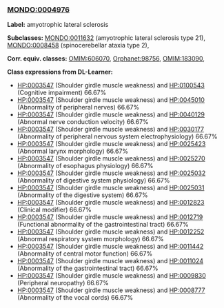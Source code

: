 
### [MONDO:0004976](http://purl.obolibrary.org/obo/MONDO_0004976)
**Label:** amyotrophic lateral sclerosis

**Subclasses:** [MONDO:0011632](http://purl.obolibrary.org/obo/MONDO_0011632) (amyotrophic lateral sclerosis type 21), [MONDO:0008458](http://purl.obolibrary.org/obo/MONDO_0008458) (spinocerebellar ataxia type 2), 

**Corr. equiv. classes:** [OMIM:606070](http://purl.obolibrary.org/obo/OMIM_606070), [Orphanet:98756](http://www.orpha.net/ORDO/Orphanet_98756), [OMIM:183090](http://purl.obolibrary.org/obo/OMIM_183090), 

**Class expressions from DL-Learner:**

- [HP:0003547](http://purl.obolibrary.org/obo/HP_0003547) (Shoulder girdle muscle weakness) and [HP:0100543](http://purl.obolibrary.org/obo/HP_0100543) (Cognitive impairment) 66.67%
- [HP:0003547](http://purl.obolibrary.org/obo/HP_0003547) (Shoulder girdle muscle weakness) and [HP:0045010](http://purl.obolibrary.org/obo/HP_0045010) (Abnormality of peripheral nerves) 66.67%
- [HP:0003547](http://purl.obolibrary.org/obo/HP_0003547) (Shoulder girdle muscle weakness) and [HP:0040129](http://purl.obolibrary.org/obo/HP_0040129) (Abnormal nerve conduction velocity) 66.67%
- [HP:0003547](http://purl.obolibrary.org/obo/HP_0003547) (Shoulder girdle muscle weakness) and [HP:0030177](http://purl.obolibrary.org/obo/HP_0030177) (Abnormality of peripheral nervous system electrophysiology) 66.67%
- [HP:0003547](http://purl.obolibrary.org/obo/HP_0003547) (Shoulder girdle muscle weakness) and [HP:0025423](http://purl.obolibrary.org/obo/HP_0025423) (Abnormal larynx morphology) 66.67%
- [HP:0003547](http://purl.obolibrary.org/obo/HP_0003547) (Shoulder girdle muscle weakness) and [HP:0025270](http://purl.obolibrary.org/obo/HP_0025270) (Abnormality of esophagus physiology) 66.67%
- [HP:0003547](http://purl.obolibrary.org/obo/HP_0003547) (Shoulder girdle muscle weakness) and [HP:0025032](http://purl.obolibrary.org/obo/HP_0025032) (Abnormality of digestive system physiology) 66.67%
- [HP:0003547](http://purl.obolibrary.org/obo/HP_0003547) (Shoulder girdle muscle weakness) and [HP:0025031](http://purl.obolibrary.org/obo/HP_0025031) (Abnormality of the digestive system) 66.67%
- [HP:0003547](http://purl.obolibrary.org/obo/HP_0003547) (Shoulder girdle muscle weakness) and [HP:0012823](http://purl.obolibrary.org/obo/HP_0012823) (Clinical modifier) 66.67%
- [HP:0003547](http://purl.obolibrary.org/obo/HP_0003547) (Shoulder girdle muscle weakness) and [HP:0012719](http://purl.obolibrary.org/obo/HP_0012719) (Functional abnormality of the gastrointestinal tract) 66.67%
- [HP:0003547](http://purl.obolibrary.org/obo/HP_0003547) (Shoulder girdle muscle weakness) and [HP:0012252](http://purl.obolibrary.org/obo/HP_0012252) (Abnormal respiratory system morphology) 66.67%
- [HP:0003547](http://purl.obolibrary.org/obo/HP_0003547) (Shoulder girdle muscle weakness) and [HP:0011442](http://purl.obolibrary.org/obo/HP_0011442) (Abnormality of central motor function) 66.67%
- [HP:0003547](http://purl.obolibrary.org/obo/HP_0003547) (Shoulder girdle muscle weakness) and [HP:0011024](http://purl.obolibrary.org/obo/HP_0011024) (Abnormality of the gastrointestinal tract) 66.67%
- [HP:0003547](http://purl.obolibrary.org/obo/HP_0003547) (Shoulder girdle muscle weakness) and [HP:0009830](http://purl.obolibrary.org/obo/HP_0009830) (Peripheral neuropathy) 66.67%
- [HP:0003547](http://purl.obolibrary.org/obo/HP_0003547) (Shoulder girdle muscle weakness) and [HP:0008777](http://purl.obolibrary.org/obo/HP_0008777) (Abnormality of the vocal cords) 66.67%



